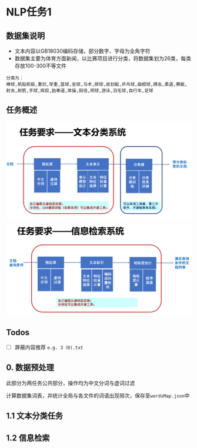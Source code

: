 # NLP任务1

## 数据集说明

- 文本内容以GB18030编码存储，部分数字、字母为全角字符
- 数据集主要为体育方面新闻，以比赛项目进行分类，将数据集划为26类，每类存放100-300不等文件

```
分类为：
棒球,帆船帆板,重剑,举重,篮球,垒球,马术,排球,皮划艇,乒乓球,曲棍球,搏击,柔道,赛艇,射击,射箭,手球,摔跤,跆拳道,体操,田径,网球,游泳,羽毛球,自行车,足球
```

## 任务概述

![task_classification](doc/task_classification.png)

![task_query](doc/task_query.png)


## Todos

- [ ] 屏蔽内容推荐   `e.g. 3（0).txt`

## 0. 数据预处理

此部分为两任务公共部分，操作均为中文分词与虚词过滤

计算数据集词表，并统计全局与各文件的词语出现频次，保存至`wordsMap.json`中

## 1.1 文本分类任务



## 1.2 信息检索
